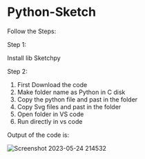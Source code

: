 # Python-Sketch

Follow the Steps:

Step 1:

Install lib Sketchpy 

Step 2:

1. First Download the code
2. Make folder name as Python in C disk
3. Copy the python file and past in the folder
4. Copy Svg files and past in the folder
5. Open folder in VS code
6. Run directly in vs code

Output of the code is:

![Screenshot 2023-05-24 214532](https://github.com/rohanmr/Python-Sketch/assets/122428641/f822c156-f085-4706-b645-236b99658459)

